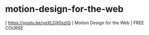# motion-design-for-the-web
 [ https://youtu.be/vqXLGX0szIQ ] Motion Design for the Web | FREE COURSE
